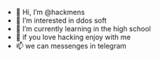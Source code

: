 - 👋 Hi, I’m @hackmens
- 👀 I’m interested in  ddos soft
- 🌱 I’m currently learning in  the high school
- 💞️ if you love hacking enjoy with me
- 📫 we can messenges in telegram  

<!---
hackmens/hackmens is a ✨ special ✨ repository because its `README.md` (this file) appears on your GitHub profile.
You can click the Preview link to take a look at your changes.
--->
